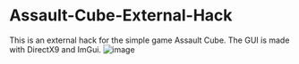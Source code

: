 # Assault-Cube-External-Hack
This is an external hack for the simple game Assault Cube. The GUI is made with DirectX9 and ImGui.
![image](https://user-images.githubusercontent.com/108380425/177361620-8f9da12c-b48b-4624-8f58-13edabd867df.png)
